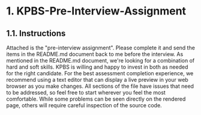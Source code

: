 # 1. KPBS-Pre-Interview-Assignment


## 1.1. Instructions
Attached is the "pre-interview assignment". Please complete it and send the items in the README.md document back to me before the interview. 
As mentioned in the README.md document, we're looking for a combination of hard and soft skills. KPBS is willing and happy to invest in both as needed for the right candidate.
For the best assessment completion experience, we recommend using a text editor that can display a live preview in your web browser as you make changes. 
All sections of the file have issues that need to be addressed, so feel free to start wherever you feel the most comfortable.
While some problems can be seen directly on the rendered page, others will require careful inspection of the source code.